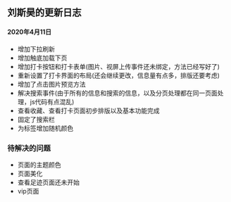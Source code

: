 ## 刘斯昊的更新日志

#### 2020年4月11日

* 增加下拉刷新
* 增加触底加载下页
* 增加打卡按钮和打卡表单(图片、视屏上传事件还未绑定，方法已经写好了)
* 重新设置了打卡界面的布局(还会继续更改，信息量有点多，排版还要考虑)
* 增加了点击图片预览方法
* 解决搜索事件(由于所有的信息和搜索的信息，以及分页处理都在同一页面处理，js代码有点混乱)
* 查看收藏、查看打卡页面初步排版以及基本功能完成
* 固定了搜索栏
* 为标签增加随机颜色

### 待解决的问题

* 页面的主题颜色
* 页面美化
* 查看足迹页面还未开始
* vip页面